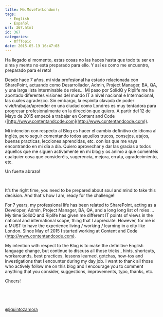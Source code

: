 ```yaml
---
title: Me.MoveTo(London);
tags:
  - English
  - Español
url: 367.html
id: 367
categories:
  - OffTopic
date: 2015-05-19 16:47:03
---
```


Ha llegado el momento, estas cosas no las haces hasta que todo tu ser en alma y mente no está preparado para ello. Y así es como me encuentro, preparado para el reto! <p>Desde hace 7 años, mi vida profesional ha estado relacionada con SharePoint, actuando como Desarrollador, Admin, Project Manager, BA, QA, y una larga lista interminable de roles… Mi paso por SolidQ y Riplife me ha aportado diferentes visiones del mundo IT a nivel nacional e Internacional, las cuales agradezco. Sin embargo, la espinita clavada de poder vivir/trabajar/aprender en una ciudad como Londres es muy tentadora para progresar profesionalmente en la dirección que quiero. A partir del 12 de Mayo de 2015 empecé a trabajar en Content and Code ([http://www.contentandcode.com](http://www.contentandcode.com)). <p>Mi intención con respecto al Blog es hacer el cambio definitivo de idioma al inglés, pero seguir comentando todos aquellos trucos, consejos, atajos, buenas practicas, lecciones aprendidas, etc. con los que me vaya encontrando en mi día a día. Quiero aprovechar y dar las gracias a todos aquellos que me siguen activamente en mi blog y os animo a que comentéis cualquier cosa que consideréis, sugerencia, mejora, errata, agradecimiento, etc.  <p>Un fuerte abrazo! <p>&nbsp;

It’s the right time, you need to be prepared about soul and mind to take this decision. And that's how I am, ready for the challenge!

For 7 years, my professional life has been related to SharePoint, acting as a Developer, Admin, Project Manager, BA, QA, and a long long list of roles ... My time SolidQ and Riplife has given me different IT points of views in the national and international scope, thing that I appreciate. However, for me is a MUST to have the experience living / working / learning in a city like London. Since May of 2015 I started working at Content and Code ([http://www.contentandcode.com)](http://www.contentandcode.com). 

My intention with respect to the Blog is to make the definitive English language change, but continue to discuss all those tricks , hints, shortcuts, workarounds, best practices, lessons learned, gotchas, how-tos and investigations that I encounter during my day job. I want to thank all those who actively follow me on this blog and I encourage you to comment anything that you consider, suggestions, improvements, typo, thanks, etc. 

Cheers!

&nbsp;

&nbsp;

[@jquintozamora](https://twitter.com/jquintozamora)